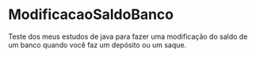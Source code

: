 # ModificacaoSaldoBanco


Teste dos meus estudos de java para fazer uma modificação do saldo de um banco quando você faz um depósito ou um saque.
